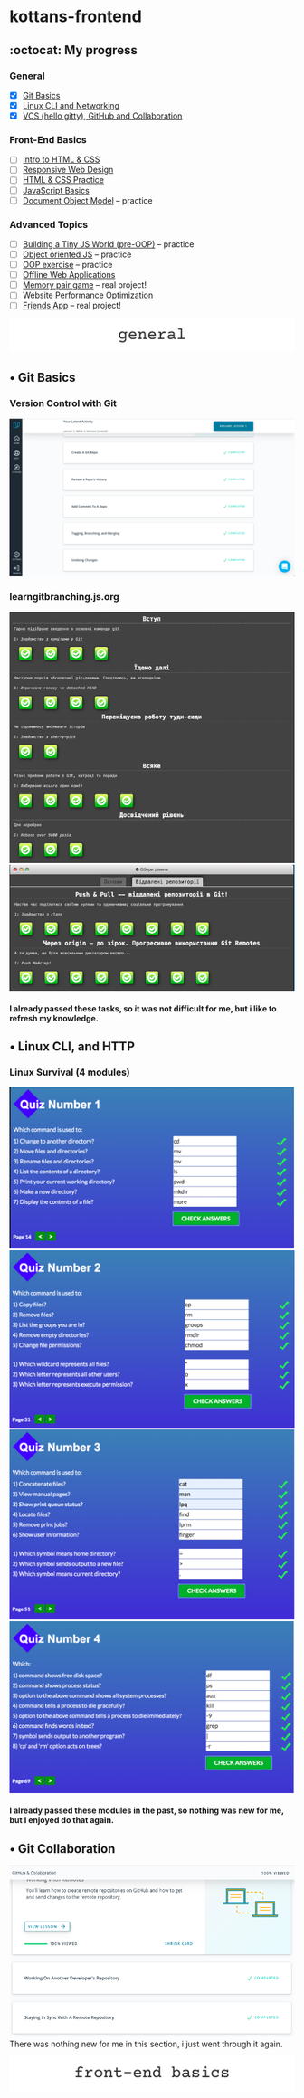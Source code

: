 # kottans-frontend
## :octocat: My progress 
### General
- [x] [Git Basics](https://github.com/kottans/frontend/blob/master/tasks/git-intro.md)<br>
- [x] [Linux CLI and Networking](https://github.com/kottans/frontend/blob/master/tasks/linux-cli-http.md)<br>
- [x] [VCS (hello gitty), GitHub and Collaboration](https://github.com/kottans/frontend/blob/master/tasks/git-collaboration.md)
### Front-End Basics
- [ ] [Intro to HTML & CSS](https://github.com/kottans/frontend/blob/master/tasks/html-css-intro.md)<br>
- [ ] [Responsive Web Design](https://github.com/kottans/frontend/blob/master/tasks/html-css-responsive.md)<br>
- [ ] [HTML & CSS Practice](https://github.com/kottans/frontend/blob/master/tasks/html-css-popup.md)<br>
- [ ] [JavaScript Basics](https://github.com/kottans/frontend/blob/master/tasks/js-basics.md)<br>
- [ ] [Document Object Model](https://github.com/kottans/frontend/blob/master/tasks/js-dom.md) – practice
### Advanced Topics
- [ ] [Building a Tiny JS World (pre-OOP)](https://github.com/kottans/frontend/blob/master/tasks/js-pre-oop.md) – practice<br>
- [ ] [Object oriented JS](https://github.com/kottans/frontend/blob/master/tasks/js-oop.md) – practice<br>
- [ ] [OOP exercise](https://github.com/kottans/frontend/blob/master/tasks/js-post-oop.md) – practice<br>
- [ ] [Offline Web Applications](https://github.com/kottans/frontend/blob/master/tasks/app-design-offline.md)<br>
- [ ] [Memory pair game](https://github.com/kottans/frontend/blob/master/tasks/memory-pair-game.md) – real project!<br>
- [ ] [Website Performance Optimization](https://github.com/kottans/frontend/blob/master/tasks/app-design-performance.md)<br>
- [ ] [Friends App](https://github.com/kottans/frontend/blob/master/tasks/friends-app.md) – real project!<br>

![general](img/general.jpg)

## • Git Basics
### Version Control with Git
![module 1](img/01.png)
### learngitbranching.js.org
![module 2](img/02.png)
![module 3](img/03.png)

#### I already passed these tasks, so it was not difficult for me, but i like to refresh my knowledge.

## • Linux CLI, and HTTP
### Linux Survival (4 modules)
![module 1](task_linux_cli/1.png)
![module 2](task_linux_cli/2.png)
![module 3](task_linux_cli/3.png)
![module 4](task_linux_cli/4.png)

#### I already passed these modules in the past, so nothing was new for me, but I enjoyed do that again.

## • Git Collaboration
![module 1](task_git_collaboration/1.png)
There was nothing new for me in this section, i just went through it again.

![front-end](img/feb.jpg)

